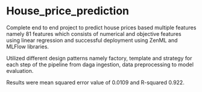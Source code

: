 # House_price_prediction
Complete end to end project to predict house prices based multiple features namely 81 features which consists of numerical and objective features using linear regression and successful deployment using ZenML and MLFlow libraries.

Utilized different design patterns namely factory, template and strategy for each step of the pipeline from daga ingestion, data preprocessing to model evaluation.

Results were mean squared error value of 0.0109 and R-squared 0.922.
